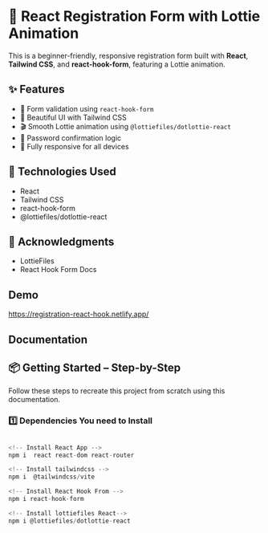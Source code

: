# 📝 React Registration Form with Lottie Animation

This is a beginner-friendly, responsive registration form built with **React**, **Tailwind CSS**, and **react-hook-form**, featuring a Lottie animation.

## ✨ Features

- 🎯 Form validation using `react-hook-form`
- 💅 Beautiful UI with Tailwind CSS
- 🎬 Smooth Lottie animation using `@lottiefiles/dotlottie-react`
- 🔐 Password confirmation logic
- 📱 Fully responsive for all devices

## 🔗 Technologies Used
- React
- Tailwind CSS
- react-hook-form
- @lottiefiles/dotlottie-react

## 🙌 Acknowledgments
- LottieFiles
- React Hook Form Docs

## Demo

https://registration-react-hook.netlify.app/


## Documentation

## 📦 Getting Started – Step-by-Step

Follow these steps to recreate this project from scratch using this documentation.

### 1️⃣ Dependencies You need to Install


```javascript

<!-- Install React App -->
npm i  react react-dom react-router

<!-- Install tailwindcss -->
npm i  @tailwindcss/vite

<!-- Install React Hook From -->
npm i react-hook-form

<!-- Install lottiefiles React-->
npm i @lottiefiles/dotlottie-react

```

